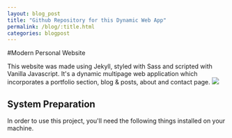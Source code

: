 ```yaml
---
layout: blog_post
title: "Github Repository for this Dynamic Web App"
permalink: /blog/:title.html
categories: blogpost
---
```

#Modern Personal Website

This website was made using Jekyll, styled with Sass and scripted with Vanilla Javascript. It's a dynamic multipage web application which incorporates a portfolio section, blog & posts, about and contact page.
![](../preview.jpg)



## System Preparation

In order to use this project, you'll need the following things installed on your machine.
